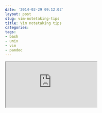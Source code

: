 ```yaml
---
date: '2014-03-29 09:12:02'
layout: post
slug: vim-notetaking-tips
title: Vim notetaking tips
categories:
tags:
- bash
- unix
- vim
- pandoc
---
```


<iframe class="youtube" src="http://www.youtube.com/embed/wh_WGWii7UE"></iframe>
